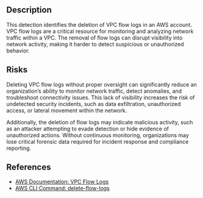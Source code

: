 ## Description

This detection identifies the deletion of VPC flow logs in an AWS account. VPC flow logs are a critical resource for monitoring and analyzing network traffic within a VPC. The removal of flow logs can disrupt visibility into network activity, making it harder to detect suspicious or unauthorized behavior.

## Risks

Deleting VPC flow logs without proper oversight can significantly reduce an organization’s ability to monitor network traffic, detect anomalies, and troubleshoot connectivity issues. This lack of visibility increases the risk of undetected security incidents, such as data exfiltration, unauthorized access, or lateral movement within the network.

Additionally, the deletion of flow logs may indicate malicious activity, such as an attacker attempting to evade detection or hide evidence of unauthorized actions. Without continuous monitoring, organizations may lose critical forensic data required for incident response and compliance reporting.

## References

- [AWS Documentation: VPC Flow Logs](https://docs.aws.amazon.com/vpc/latest/userguide/flow-logs.html)
- [AWS CLI Command: delete-flow-logs](https://docs.aws.amazon.com/cli/latest/reference/ec2/delete-flow-logs.html)